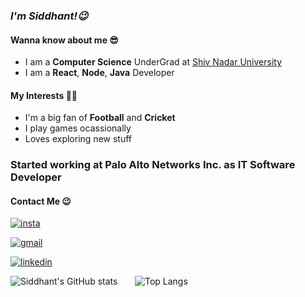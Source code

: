 ### _I'm Siddhant!😉_ ###

#### Wanna know about me 😎 ####
* I am a **Computer Science** UnderGrad at [Shiv Nadar University](https://www.snu.edu.in/)
* I am a **React**, **Node**, **Java** Developer  

#### My Interests 👨‍💻 ####
* I'm a big fan of **Football** and **Cricket**
* I play games ocassionally 
* Loves exploring new stuff

### Started working at **Palo Alto Networks Inc.** as **IT Software Developer** ###

#### Contact Me 😉 ####
[![insta](https://img.shields.io/badge/Instagram-E4405F?style=for-the-badge&logo=instagram&logoColor=white)](https://www.instagram.com/__siddhant.mittal__/)

[![gmail](https://img.shields.io/badge/Gmail-D14836?style=for-the-badge&logo=gmail&logoColor=white)](mailto:siddhantmittal2001@gmail.com?subject=GitHub)

[![linkedin](https://img.shields.io/badge/LinkedIn-0077B5?style=for-the-badge&logo=linkedin&logoColor=white)](https://www.linkedin.com/in/siddhant-mittal-9b56111a4)

![Siddhant's GitHub stats](https://github-readme-stats.vercel.app/api?username=siddhantmittal024&show_icons=true&count_private=true&theme=tokyonight) &nbsp; &nbsp; &nbsp; ![Top Langs](https://github-readme-stats.vercel.app/api/top-langs/?username=siddhantmittal024&layout=compact&theme=tokyonight)
